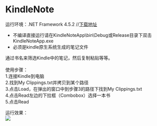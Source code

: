 # KindleNote
运行环境：.NET Framework 4.5.2 //[下载地址](https://www.microsoft.com/zh-CN/download/details.aspx?id=426*42)</br>
* 不编译直接运行请在KindleNoteApp\bin\Debug或Release目录下双击KindleNoteApp.exe</br>
* 必须是kindle原生系统生成的笔记文件

通过书名来筛选Kindle中的笔记，然后复制粘贴等等。</br>
</br>
使用步骤：</br>
1.连接Kindle到电脑</br>
2.找到My Clippings.txt并拷贝到某个路径</br>
3.点击Load，在弹出的窗口中到步骤3的路径下找到My Clippings.txt</br>
4.点击Read左边的下拉框（Combobox）选择一本书</br>
5.点击Read</br>

运行效果：</br>
![](https://github.com/tongWQ/twqqwt/blob/master/demo.PNG)
